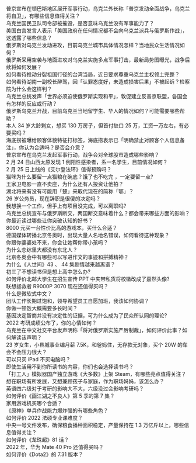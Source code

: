 普京宣布在顿巴斯地区展开军事行动，乌克兰外长称「普京发动全面战争，乌克兰将自卫」，有哪些信息值得关注？  
乌克兰国民卫队司令部被摧毁，是否意味乌克兰没有军事能力了？  
美国白宫发言人表示「美国政府在任何情况都不会向乌克兰派兵与俄罗斯作战」，这透露了哪些信息？  
俄罗斯对乌克兰发动进攻，目前乌克兰城市具体情况怎样？当地民众生活情况如何？  
俄罗斯采用空袭与地面进攻对乌克兰实施多点军事打击，最新局势图曝光，战争后续将如何发展？  
如何看待推动分裂祖国行径的台湾当局，近日要求尊重乌克兰主权领土完整？  
如何看待湖南一副校长醉驾，因「认罪态度好，未造成损害后果」不被起诉？检察院为什么会这样判？  
乌克兰总统发声「世界必须迫使俄罗斯实现和平」，敦促建立反普京联盟，各国会有怎样的反应或行动？  
俄罗斯乌克兰开战，目前乌克兰当地留学生、华人的情况如何？可能需要哪些帮助？  
本人 34 岁大龄剩女，想买 130 万房子，但首付缺口 25 万，工资一万左右，有必要买吗？  
海底捞被曝给顾客体貌特征打标签，海底捞表示已「明确禁止对顾客个人信息备注」，你认为合适吗？是否会介意？  
普京宣布在乌克兰发起军事行动，战争会对全球股市造成哪些影响？  
2 月 24 日山西太原发现 1 例阳性感染者，系一名学生，目前情况如何？  
2 月 25 日上线的《艾尔登法环》值得预购吗？  
猫咪为什么要留一点猫粮在碗底？饿了也不吃完 ，一定要留一点?  
王家卫电影一直不卖座，为什么还有人投资让他拍？  
湖北将来有没有可能用「楚」来取代现在的简称「鄂」？  
26 岁公务员，现在辞职是很傻的决定吗？  
我想换一个工作，但手上有项目没完成，可以离职吗?  
乌克兰总统宣布与俄罗斯断交，两国断交意味着什么？都会带来哪些方面的影响？  
你最近读过哪些让你突破认知的好书？  
8000 元买一台性价比高的游戏本，买什么合适？  
德国媒体转播北京冬奥时，出现大量人名地名错误，如何看待这种现象？  
你跟你婆婆处不来，你会让她帮你带小孩吗？  
为什么恋综里大都没有东北人？  
北京冬奥会中有哪些可以写进作文的事迹和拼搏精神？  
为什么《人世间》43 、 44 集剧情越来越离谱？  
初三了不想读书但是想上高中怎么办?  
如何评价北邮大学生在招生宣传 PPT 中夹带私货将校徽改成了嘉然头像?  
联想拯救者 R9000P 3070 现在还值得买吗？  
什么是微软式中文？  
团队工作长期过饱和，领导希望员工自愿加班，我该如何协调？  
你做一顿饭大概需要多长时间？  
基因决定智商并没有决定性的证据，可为什么成为了民众所认同的理论?  
2022 考研成绩公布了，你的心情如何？  
乌克兰在中文社交平台发声明称「将对俄罗斯实施严厉制裁」，如何评价此事？如何解读该声明？  
23 岁女生，小县城事业编月薪 7.5K，和爸妈住，无存款无对象，买个 20W 的车会不会压力很大？  
可以只买 iPad 不买电脑吗？  
即使生活用不到你所读书的内容，你们也会选择读书吗？  
「打工人」模拟器国产独立游戏《大多数》上架 Steam，有哪些亮点值得关注？  
想在职场有所发展，又想兼顾孩子与家庭，作为职场妈妈，该怎么办？  
英语四六级对于考研的影响大不大，六级没过会影响考研吗？  
如何评价《画江湖之不良人》第 5 季的第 7 集？  
家用游戏机买哪个合适？  
《原神》单兵作战能力爆炸强的有哪些角色？  
如何评价 2022 法硕专业课难度？  
中央一号文件发布，确保粮食播种面积稳定，产量保持在 1.3 万亿斤以上，哪些信息值得关注？  
如何评价《龙珠超》81 话？  
2022 年，华为 Mate 40 Pro 还值得买吗？  
如何评价《Dota2》的 7.31 版本？  
